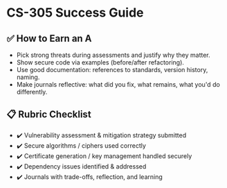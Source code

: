 # CS-305 Success Guide

## ✅ How to Earn an A

- Pick strong threats during assessments and justify why they matter.  
- Show secure code via examples (before/after refactoring).  
- Use good documentation: references to standards, version history, naming.  
- Make journals reflective: what did you fix, what remains, what you'd do differently.

## 📋 Rubric Checklist

- ✔️ Vulnerability assessment & mitigation strategy submitted  
- ✔️ Secure algorithms / ciphers used correctly  
- ✔️ Certificate generation / key management handled securely  
- ✔️ Dependency issues identified & addressed  
- ✔️ Journals with trade-offs, reflection, and learning
